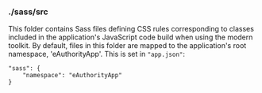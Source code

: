 ### ./sass/src

This folder contains Sass files defining CSS rules corresponding to classes
included in the application's JavaScript code build when using the modern toolkit.
By default, files in this folder are mapped to the application's root namespace, 'eAuthorityApp'.
This is set in `"app.json"`:

    "sass": {
        "namespace": "eAuthorityApp"
    }